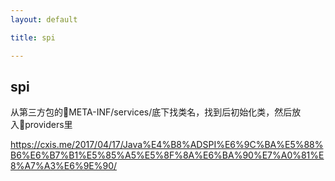 ```yaml
---
layout: default

title: spi

---
```


## spi

从第三方包的META-INF/services/底下找类名，找到后初始化类，然后放入providers里

https://cxis.me/2017/04/17/Java%E4%B8%ADSPI%E6%9C%BA%E5%88%B6%E6%B7%B1%E5%85%A5%E5%8F%8A%E6%BA%90%E7%A0%81%E8%A7%A3%E6%9E%90/